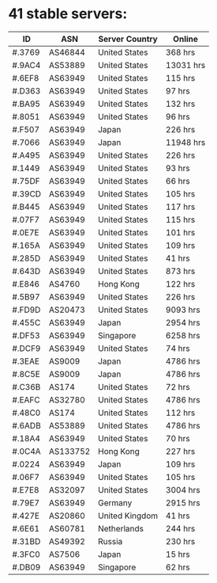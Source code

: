 # 41 stable servers:

| ID | ASN | Server Country | Online |
| ------ | ------ | ------ | ------ |
| #.3769 | AS46844 | United States | 368 hrs |
| #.9AC4 | AS53889 | United States | 13031 hrs |
| #.6EF8 | AS63949 | United States | 115 hrs |
| #.D363 | AS63949 | United States | 97 hrs |
| #.BA95 | AS63949 | United States | 132 hrs |
| #.8051 | AS63949 | United States | 96 hrs |
| #.F507 | AS63949 | Japan | 226 hrs |
| #.7066 | AS63949 | Japan | 11948 hrs |
| #.A495 | AS63949 | United States | 226 hrs |
| #.1449 | AS63949 | United States | 93 hrs |
| #.75DF | AS63949 | United States | 66 hrs |
| #.39CD | AS63949 | United States | 105 hrs |
| #.B445 | AS63949 | United States | 117 hrs |
| #.07F7 | AS63949 | United States | 115 hrs |
| #.0E7E | AS63949 | United States | 101 hrs |
| #.165A | AS63949 | United States | 109 hrs |
| #.285D | AS63949 | United States | 41 hrs |
| #.643D | AS63949 | United States | 873 hrs |
| #.E846 | AS4760 | Hong Kong | 122 hrs |
| #.5B97 | AS63949 | United States | 226 hrs |
| #.FD9D | AS20473 | United States | 9093 hrs |
| #.455C | AS63949 | Japan | 2954 hrs |
| #.DF53 | AS63949 | Singapore | 6258 hrs |
| #.DCF9 | AS63949 | United States | 74 hrs |
| #.3EAE | AS9009 | Japan | 4786 hrs |
| #.8C5E | AS9009 | Japan | 4786 hrs |
| #.C36B | AS174 | United States | 72 hrs |
| #.EAFC | AS32780 | United States | 4786 hrs |
| #.48C0 | AS174 | United States | 112 hrs |
| #.6ADB | AS53889 | United States | 4786 hrs |
| #.18A4 | AS63949 | United States | 70 hrs |
| #.0C4A | AS133752 | Hong Kong | 227 hrs |
| #.0224 | AS63949 | Japan | 109 hrs |
| #.06F7 | AS63949 | United States | 105 hrs |
| #.E7E8 | AS32097 | United States | 3004 hrs |
| #.79E7 | AS63949 | Germany | 2915 hrs |
| #.427E | AS20860 | United Kingdom | 41 hrs |
| #.6E61 | AS60781 | Netherlands | 244 hrs |
| #.31BD | AS49392 | Russia | 230 hrs |
| #.3FC0 | AS7506 | Japan | 15 hrs |
| #.DB09 | AS63949 | Singapore | 62 hrs |

